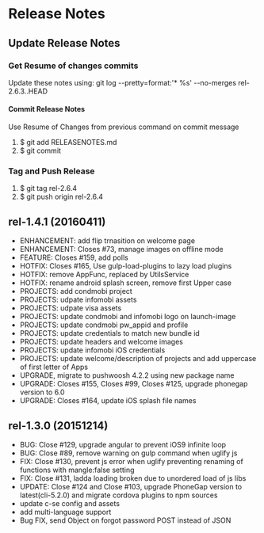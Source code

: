 # Release Notes

## Update Release Notes
### Get Resume of changes commits
Update these notes using: git log --pretty=format:'* %s' --no-merges rel-2.6.3..HEAD

#### Commit Release Notes
Use Resume of Changes from previous command on commit message

1. $ git add RELEASENOTES.md 
2. $ git commit 

### Tag and Push Release

1. $ git tag rel-2.6.4
2. $ git push origin rel-2.6.4 

## rel-1.4.1 (20160411)
* ENHANCEMENT: add flip trnasition on welcome page
* ENHANCEMENT: Closes #73, manage images on offline mode
* FEATURE: Closes #159, add polls
* HOTFIX: Closes #165, Use gulp-load-plugins to lazy load plugins
* HOTFIX: remove AppFunc, replaced by UtilsService
* HOTFIX: rename android splash screen, remove first Upper case
* PROJECTS: add condmobi project
* PROJECTS: udpate infomobi assets
* PROJECTS: udpate visa assets
* PROJECTS: update condmobi and infomobi logo on launch-image
* PROJECTS: update condmobi pw_appid and profile
* PROJECTS: update credentials to match new bundle id
* PROJECTS: update headers and welcome images
* PROJECTS: update infomobi iOS credentials
* PROJECTS: update welcome/description of projects and add uppercase of first letter of Apps
* UPGRADE, migrate to pushwoosh 4.2.2 using new package name
* UPGRADE: Closes #155, Closes #99, Closes #125, upgrade phonegap version to 6.0
* UPGRADE: Closes #164, update iOS splash file names

## rel-1.3.0 (20151214)
* BUG: Close #129, upgrade angular to prevent iOS9 infinite  loop
* BUG: Close #89, remove warning on gulp command when uglify js
* FIX: Close #130, prevent js error when uglify preventing renaming of functions with mangle:false setting
* FIX: Close #131, ladda loading broken due to unordered load of js libs
* UPDATE: Close #124 and Close #103, upgrade PhoneGap version to latest(cli-5.2.0) and migrate cordova plugins to npm sources
* update c-se config and assets
* add multi-language support
* Bug FIX, send Object on forgot password POST instead of JSON